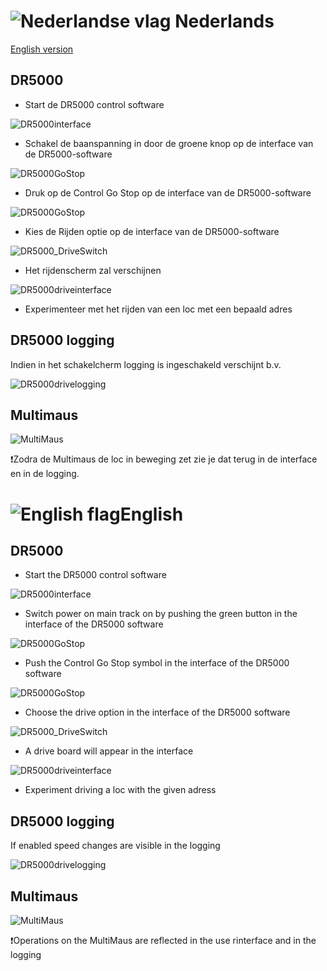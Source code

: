 # ![Nederlandse vlag](../images/nl.gif) Nederlands

[English version](#English)

## DR5000

* Start de DR5000 control software

![DR5000interface](../DR5000/images/DR5000interface.PNG)

* Schakel de baanspanning in door de groene knop op de interface van de DR5000-software

![DR5000GoStop](../DR5000/images/DR5000PowerOnOff.png)

* Druk op de Control Go Stop op de interface van de DR5000-software

![DR5000GoStop](../DR5000/images/DR5000GoStop.png)

* Kies de Rijden optie op de interface van de DR5000-software

![DR5000_DriveSwitch](../DR5000/images/DR5000_DriveSwitch.png)

* Het rijdenscherm zal verschijnen

![DR5000driveinterface](../DR5000/images/DR5000driveinterface.png)

* Experimenteer met het rijden van een loc met een bepaald adres

## DR5000 logging

Indien in het schakelcherm logging is ingeschakeld verschijnt b.v.

![DR5000drivelogging](./images/DR5000drivelogging.png)

## Multimaus

![MultiMaus](./images/MultiMaus.jpeg)

❗Zodra de Multimaus de loc in beweging zet zie je dat terug in de interface en in de logging.

# ![English flag](../images/gb.gif)English

## DR5000

* Start the DR5000 control software

![DR5000interface](../DR5000/images/DR5000interface.PNG)

* Switch power on main track on by pushing the green button in the interface of the DR5000 software

![DR5000GoStop](../DR5000/images/DR5000PowerOnOff.png)

* Push the Control Go Stop symbol in the interface of the DR5000 software

![DR5000GoStop](../DR5000/images/DR5000GoStop.png)

* Choose the drive option in the interface of the DR5000 software

![DR5000_DriveSwitch](../DR5000/images/DR5000_DriveSwitch.png)

* A drive board will appear in the interface

![DR5000driveinterface](../DR5000/images/DR5000driveinterface.png)

* Experiment driving a loc with the given adress

## DR5000 logging

If enabled speed changes are visible in the logging

![DR5000drivelogging](./images/DR5000drivelogging.png)

## Multimaus

![MultiMaus](./images/MultiMaus.jpeg)

❗Operations on the MultiMaus are reflected in the use rinterface and in the logging
